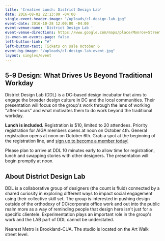 ```yaml
---
title: 'Creative Lunch: District Design Lab'
date: 2016-08-02 22:13:00 -04:00
single-event-header-image: "/uploads/cl-design-lab.jpg"
event-date: 2016-10-28 12:00:00 -04:00
event-venue-name: 'District Design Lab '
event-venue-directions: https://www.google.com/maps/place/Monroe+Street+Market/@38.9323675,-76.9982831,17z/data=!4m8!1m2!2m1!1sMonroe+St+Market+NE,+Studio+17++Washington,+DC+!3m4!1s0x89b7c7ee28fdcef7:0x420d44886032c18b!8m2!3d38.931907!4d-76.996965
is-even-on-events-page: false
left-button-link: "#"
left-button-text: Tickets on sale October 6
event-bg-image: "/uploads/cl-design-lab-event.jpg"
layout: singles/event
---
```


## 5-9 Design: What Drives Us Beyond Traditional Workday

District Design Lab (DDL) is a DC-based design incubator that aims to engage the broader design culture in DC and the local communities. Their presentation will focus on the group's work through the lens of working "after-hours" and what motivates them to do work beyond the traditional workday.

**Lunch is included.** Registration is $10, limited to 20 attendees. Priority registration for AIGA members opens at noon on October 4th. General registration opens at noon on October 6th. Grab a spot at the beginning of the registration line, and [sign up to become a member today!](http://www.aiga.org/join)

Please plan to arrive at DDL 10 minutes early to allow time for registration, lunch and swapping stories with other designers. The presentation will begin promptly at noon.

## About District Design Lab

DDL is a collaborative group of designers (the count is fluid) connected by a shared curiosity in exploring different ways to impact social engagement using their collective skill set. The group is interested in pushing design outside of the orthodoxy of DC/corporate office work and out into the public realm more as a way of reminding people that design here isn't just for a specific clientele. Experimentation plays an important role in the group's work and the LAB part of DDL cannot be understated.

Nearest Metro is Brookland-CUA. The studio is located on the Art Walk street level.